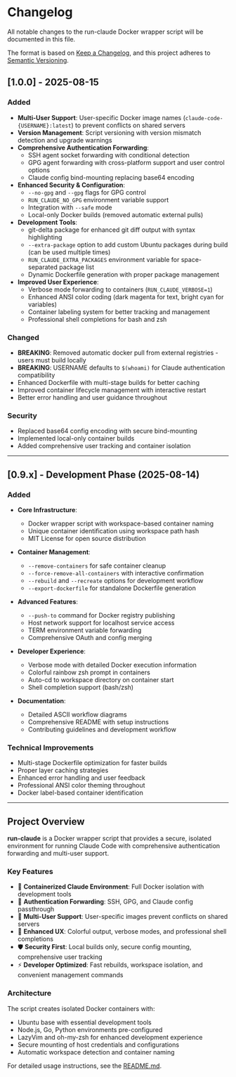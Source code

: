 # Changelog

All notable changes to the run-claude Docker wrapper script will be documented in this file.

The format is based on [Keep a Changelog](https://keepachangelog.com/en/1.0.0/),
and this project adheres to [Semantic Versioning](https://semver.org/spec/v2.0.0.html).

## [1.0.0] - 2025-08-15

### Added
- **Multi-User Support**: User-specific Docker image names (`claude-code-{USERNAME}:latest`) to prevent conflicts on shared servers
- **Version Management**: Script versioning with version mismatch detection and upgrade warnings
- **Comprehensive Authentication Forwarding**:
  - SSH agent socket forwarding with conditional detection
  - GPG agent forwarding with cross-platform support and user control options
  - Claude config bind-mounting replacing base64 encoding
- **Enhanced Security & Configuration**:
  - `--no-gpg` and `--gpg` flags for GPG control
  - `RUN_CLAUDE_NO_GPG` environment variable support  
  - Integration with `--safe` mode
  - Local-only Docker builds (removed automatic external pulls)
- **Development Tools**:
  - git-delta package for enhanced git diff output with syntax highlighting
  - `--extra-package` option to add custom Ubuntu packages during build (can be used multiple times)
  - `RUN_CLAUDE_EXTRA_PACKAGES` environment variable for space-separated package list
  - Dynamic Dockerfile generation with proper package management
- **Improved User Experience**:
  - Verbose mode forwarding to containers (`RUN_CLAUDE_VERBOSE=1`)
  - Enhanced ANSI color coding (dark magenta for text, bright cyan for variables)
  - Container labeling system for better tracking and management
  - Professional shell completions for bash and zsh

### Changed
- **BREAKING**: Removed automatic docker pull from external registries - users must build locally
- **BREAKING**: USERNAME defaults to `$(whoami)` for Claude authentication compatibility
- Enhanced Dockerfile with multi-stage builds for better caching
- Improved container lifecycle management with interactive restart
- Better error handling and user guidance throughout

### Security
- Replaced base64 config encoding with secure bind-mounting
- Implemented local-only container builds
- Added comprehensive user tracking and container isolation

---

## [0.9.x] - Development Phase (2025-08-14)

### Added
- **Core Infrastructure**:
  - Docker wrapper script with workspace-based container naming
  - Unique container identification using workspace path hash
  - MIT License for open source distribution

- **Container Management**:
  - `--remove-containers` for safe container cleanup
  - `--force-remove-all-containers` with interactive confirmation
  - `--rebuild` and `--recreate` options for development workflow
  - `--export-dockerfile` for standalone Dockerfile generation

- **Advanced Features**:
  - `--push-to` command for Docker registry publishing
  - Host network support for localhost service access
  - TERM environment variable forwarding
  - Comprehensive OAuth and config merging

- **Developer Experience**:
  - Verbose mode with detailed Docker execution information
  - Colorful rainbow zsh prompt in containers
  - Auto-cd to workspace directory on container start
  - Shell completion support (bash/zsh)

- **Documentation**:
  - Detailed ASCII workflow diagrams
  - Comprehensive README with setup instructions
  - Contributing guidelines and development workflow

### Technical Improvements
- Multi-stage Dockerfile optimization for faster builds
- Proper layer caching strategies
- Enhanced error handling and user feedback
- Professional ANSI color theming throughout
- Docker label-based container identification

---

## Project Overview

**run-claude** is a Docker wrapper script that provides a secure, isolated environment for running Claude Code with comprehensive authentication forwarding and multi-user support.

### Key Features
- 🐳 **Containerized Claude Environment**: Full Docker isolation with development tools
- 🔐 **Authentication Forwarding**: SSH, GPG, and Claude config passthrough  
- 👥 **Multi-User Support**: User-specific images prevent conflicts on shared servers
- 🎨 **Enhanced UX**: Colorful output, verbose modes, and professional shell completions
- 🛡️ **Security First**: Local builds only, secure config mounting, comprehensive user tracking
- ⚡ **Developer Optimized**: Fast rebuilds, workspace isolation, and convenient management commands

### Architecture
The script creates isolated Docker containers with:
- Ubuntu base with essential development tools
- Node.js, Go, Python environments pre-configured
- LazyVim and oh-my-zsh for enhanced development experience
- Secure mounting of host credentials and configurations
- Automatic workspace detection and container naming

For detailed usage instructions, see the [README.md](README.md).